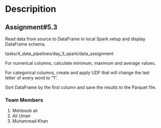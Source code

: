# Descripition

## Assignment#5.3

Read data from source to DataFrame in local Spark setup and display DataFrame schema.

tasks/4_data_pipelines/day_3_spark/data_assignment

For numerical columns, calculate minimum, maximum and average values.

For categorical columns, create and apply UDF that will change the last letter of every word to “1”.

Sort DataFrame by the first column and save the results to the Parquet file.


### Team Members 
1. Mehboob ali
2. Ali Umair
3. Muhammad Khan
